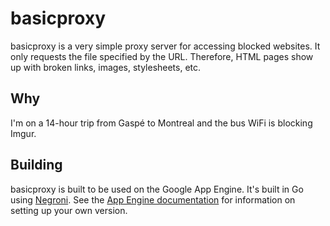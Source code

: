 # basicproxy

basicproxy is a very simple proxy server for accessing blocked websites.  It only requests the file specified by the URL.  Therefore, HTML pages show up with broken links, images, stylesheets, etc.

## Why

I'm on a 14-hour trip from Gaspé to Montreal and the bus WiFi is blocking Imgur.

## Building

basicproxy is built to be used on the Google App Engine.  It's built in Go using [Negroni](http://github.com/codegangsta/negroni).  See the [App Engine documentation](https://developers.google.com/appengine/) for information on setting up your own version.
